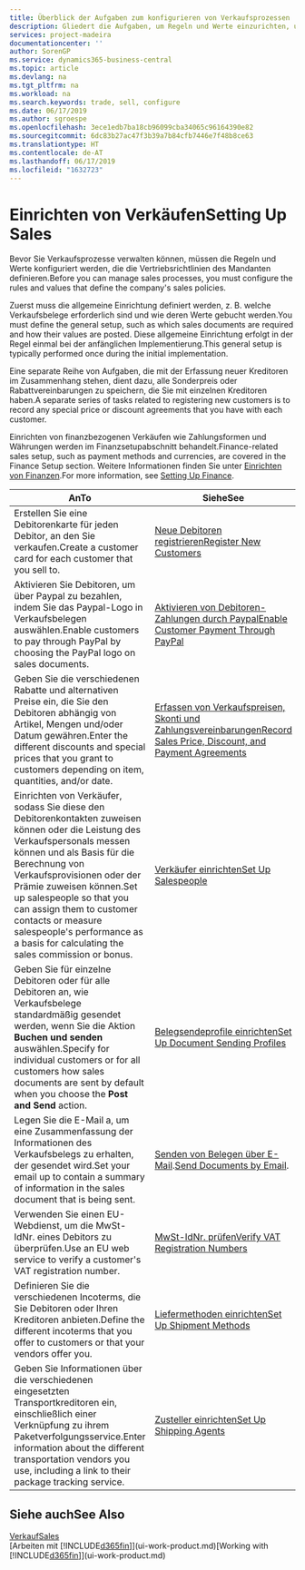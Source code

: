 ```yaml
---
title: Überblick der Aufgaben zum konfigurieren von Verkaufsprozessen | Microsoft Docs
description: Gliedert die Aufgaben, um Regeln und Werte einzurichten, um Ihre Vertriebsrichtlinien und Arbeitsgänge zu definieren.
services: project-madeira
documentationcenter: ''
author: SorenGP
ms.service: dynamics365-business-central
ms.topic: article
ms.devlang: na
ms.tgt_pltfrm: na
ms.workload: na
ms.search.keywords: trade, sell, configure
ms.date: 06/17/2019
ms.author: sgroespe
ms.openlocfilehash: 3ece1edb7ba18cb96099cba34065c96164390e82
ms.sourcegitcommit: 6dc83b27ac47f3b39a7b84cfb7446e7f48b8ce63
ms.translationtype: HT
ms.contentlocale: de-AT
ms.lasthandoff: 06/17/2019
ms.locfileid: "1632723"
---
```

# <a name="setting-up-sales"></a><span data-ttu-id="d431b-103">Einrichten von Verkäufen</span><span class="sxs-lookup"><span data-stu-id="d431b-103">Setting Up Sales</span></span>
<span data-ttu-id="d431b-104">Bevor Sie Verkaufsprozesse verwalten können, müssen die Regeln und Werte konfiguriert werden, die die Vertriebsrichtlinien des Mandanten definieren.</span><span class="sxs-lookup"><span data-stu-id="d431b-104">Before you can manage sales processes, you must configure the rules and values that define the company's sales policies.</span></span>

<span data-ttu-id="d431b-105">Zuerst muss die allgemeine Einrichtung definiert werden, z. B. welche Verkaufsbelege erforderlich sind und wie deren Werte gebucht werden.</span><span class="sxs-lookup"><span data-stu-id="d431b-105">You must define the general setup, such as which sales documents are required and how their values are posted.</span></span> <span data-ttu-id="d431b-106">Diese allgemeine Einrichtung erfolgt in der Regel einmal bei der anfänglichen Implementierung.</span><span class="sxs-lookup"><span data-stu-id="d431b-106">This general setup is typically performed once during the initial implementation.</span></span>

<span data-ttu-id="d431b-107">Eine separate Reihe von Aufgaben, die mit der Erfassung neuer Kreditoren im Zusammenhang stehen, dient dazu, alle Sonderpreis oder Rabattvereinbarungen zu speichern, die Sie mit einzelnen Kreditoren haben.</span><span class="sxs-lookup"><span data-stu-id="d431b-107">A separate series of tasks related to registering new customers is to record any special price or discount agreements that you have with each customer.</span></span>

<span data-ttu-id="d431b-108">Einrichten von finanzbezogenen Verkäufen wie Zahlungsformen und Währungen werden im Finanzsetupabschnitt behandelt.</span><span class="sxs-lookup"><span data-stu-id="d431b-108">Finance-related sales setup, such as payment methods and currencies, are covered in the Finance Setup section.</span></span> <span data-ttu-id="d431b-109">Weitere Informationen finden Sie unter [Einrichten von Finanzen](finance-setup-finance.md).</span><span class="sxs-lookup"><span data-stu-id="d431b-109">For more information, see [Setting Up Finance](finance-setup-finance.md).</span></span>

| <span data-ttu-id="d431b-110">An</span><span class="sxs-lookup"><span data-stu-id="d431b-110">To</span></span> | <span data-ttu-id="d431b-111">Siehe</span><span class="sxs-lookup"><span data-stu-id="d431b-111">See</span></span> |
| --- | --- |
| <span data-ttu-id="d431b-112">Erstellen Sie eine Debitorenkarte für jeden Debitor, an den Sie verkaufen.</span><span class="sxs-lookup"><span data-stu-id="d431b-112">Create a customer card for each customer that you sell to.</span></span> |[<span data-ttu-id="d431b-113">Neue Debitoren registrieren</span><span class="sxs-lookup"><span data-stu-id="d431b-113">Register New Customers</span></span>](sales-how-register-new-customers.md) |
| <span data-ttu-id="d431b-114">Aktivieren Sie Debitoren, um über Paypal zu bezahlen, indem Sie das Paypal-Logo in Verkaufsbelegen auswählen.</span><span class="sxs-lookup"><span data-stu-id="d431b-114">Enable customers to pay through PayPal by choosing the PayPal logo on sales documents.</span></span> |[<span data-ttu-id="d431b-115">Aktivieren von Debitoren-Zahlungen durch Paypal</span><span class="sxs-lookup"><span data-stu-id="d431b-115">Enable Customer Payment Through PayPal</span></span>](sales-how-enable-payment-service-extensions.md) |
| <span data-ttu-id="d431b-116">Geben Sie die verschiedenen Rabatte und alternativen Preise ein, die Sie den Debitoren abhängig von Artikel, Mengen und/oder Datum gewähren.</span><span class="sxs-lookup"><span data-stu-id="d431b-116">Enter the different discounts and special prices that you grant to customers depending on item, quantities, and/or date.</span></span> |[<span data-ttu-id="d431b-117">Erfassen von Verkaufspreisen, Skonti und Zahlungsvereinbarungen</span><span class="sxs-lookup"><span data-stu-id="d431b-117">Record Sales Price, Discount, and Payment Agreements</span></span>](sales-how-record-sales-price-discount-payment-agreements.md) |
| <span data-ttu-id="d431b-118">Einrichten von Verkäufer, sodass Sie diese den Debitorenkontakten zuweisen können oder die Leistung des Verkaufspersonals messen können und als Basis für die Berechnung von Verkaufsprovisionen oder der Prämie zuweisen können.</span><span class="sxs-lookup"><span data-stu-id="d431b-118">Set up salespeople so that you can assign them to customer contacts or measure salespeople's performance as a basis for calculating the sales commission or bonus.</span></span> |[<span data-ttu-id="d431b-119">Verkäufer einrichten</span><span class="sxs-lookup"><span data-stu-id="d431b-119">Set Up Salespeople</span></span>](sales-how-setup-salespeople.md) |
| <span data-ttu-id="d431b-120">Geben Sie für einzelne Debitoren oder für alle Debitoren an, wie Verkaufsbelege standardmäßig gesendet werden, wenn Sie die Aktion **Buchen und senden** auswählen.</span><span class="sxs-lookup"><span data-stu-id="d431b-120">Specify for individual customers or for all customers how sales documents are sent by default when you choose the **Post and Send** action.</span></span> |[<span data-ttu-id="d431b-121">Belegsendeprofile einrichten</span><span class="sxs-lookup"><span data-stu-id="d431b-121">Set Up Document Sending Profiles</span></span>](sales-how-setup-document-send-profiles.md) |
| <span data-ttu-id="d431b-122">Legen Sie die E-Mail a, um eine Zusammenfassung der Informationen des Verkaufsbelegs zu erhalten, der gesendet wird.</span><span class="sxs-lookup"><span data-stu-id="d431b-122">Set your email up to contain a summary of information in the sales document that is being sent.</span></span> |<span data-ttu-id="d431b-123">[Senden von Belegen über E-Mail](ui-how-send-documents-email.md).</span><span class="sxs-lookup"><span data-stu-id="d431b-123">[Send Documents by Email](ui-how-send-documents-email.md).</span></span> |
|<span data-ttu-id="d431b-124">Verwenden Sie einen EU-Webdienst, um die MwSt-IdNr. eines Debitors zu überprüfen.</span><span class="sxs-lookup"><span data-stu-id="d431b-124">Use an EU web service to verify a customer's VAT registration number.</span></span>|[<span data-ttu-id="d431b-125">MwSt-IdNr. prüfen</span><span class="sxs-lookup"><span data-stu-id="d431b-125">Verify VAT Registration Numbers</span></span>](finance-setup-vat.md)|
|<span data-ttu-id="d431b-126">Definieren Sie die verschiedenen Incoterms, die Sie Debitoren oder Ihren Kreditoren anbieten.</span><span class="sxs-lookup"><span data-stu-id="d431b-126">Define the different incoterms that you offer to customers or that your vendors offer you.</span></span>|[<span data-ttu-id="d431b-127">Liefermethoden einrichten</span><span class="sxs-lookup"><span data-stu-id="d431b-127">Set Up Shipment Methods</span></span>](sales-how-set-up-shipment-methods.md)|
|<span data-ttu-id="d431b-128">Geben Sie Informationen über die verschiedenen eingesetzten Transportkreditoren ein, einschließlich einer Verknüpfung zu ihrem Paketverfolgungsservice.</span><span class="sxs-lookup"><span data-stu-id="d431b-128">Enter information about the different transportation vendors you use, including a link to their package tracking service.</span></span>|[<span data-ttu-id="d431b-129">Zusteller einrichten</span><span class="sxs-lookup"><span data-stu-id="d431b-129">Set Up Shipping Agents</span></span>](sales-how-to-set-up-shipping-agents.md)|

## <a name="see-also"></a><span data-ttu-id="d431b-130">Siehe auch</span><span class="sxs-lookup"><span data-stu-id="d431b-130">See Also</span></span>
[<span data-ttu-id="d431b-131">Verkauf</span><span class="sxs-lookup"><span data-stu-id="d431b-131">Sales</span></span>](sales-manage-sales.md)  
<span data-ttu-id="d431b-132">[Arbeiten mit [!INCLUDE[d365fin](includes/d365fin_md.md)]](ui-work-product.md)</span><span class="sxs-lookup"><span data-stu-id="d431b-132">[Working with [!INCLUDE[d365fin](includes/d365fin_md.md)]](ui-work-product.md)</span></span>
